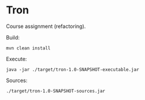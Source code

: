 # Tron
Course assignment (refactoring).

Build:

`mvn clean install`

Execute:

`java -jar ./target/tron-1.0-SNAPSHOT-executable.jar`

Sources:

`./target/tron-1.0-SNAPSHOT-sources.jar`
